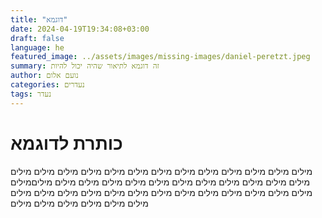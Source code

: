 ```yaml
---
title: "דוגמא"
date: 2024-04-19T19:34:08+03:00
draft: false
language: he
featured_image: ../assets/images/missing-images/daniel-peretzt.jpeg
summary: זה דוגמא לתיאור שהיה יכול להיות
author: נועם אלום
categories: נעדרים
tags: נעדר
---
```


# כותרת לדוגמא

מילים מילים מילים מילים מילים מילים מילים מילים מילים מילים מילים מילים מילים מילים מילים מילים מילים מילים מילים מילים מילים מילים מילים מילים מיליםמילים מילים מילים מילים מילים מילים מילים מילים מילים מילים מילים מילים מילים מילים מילים מילים מילים מילים מילים מילים
